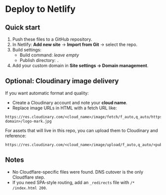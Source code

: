 # Deploy to Netlify

## Quick start
1. Push these files to a GitHub repository.
2. In Netlify: **Add new site** → **Import from Git** → select the repo.
3. Build settings:
   - Build command: _leave empty_
   - Publish directory: `.`
4. Add your custom domain in **Site settings → Domain management**.

## Optional: Cloudinary image delivery
If you want automatic format and quality:
- Create a Cloudinary account and note your **cloud name**.
- Replace image URLs in HTML with a fetch URL like:

```
https://res.cloudinary.com/<cloud_name>/image/fetch/f_auto,q_auto/https://<your-domain>/logo-mark.jpg
```

For assets that will live in this repo, you can upload them to Cloudinary and reference:

```
https://res.cloudinary.com/<cloud_name>/image/upload/f_auto,q_auto/<public_id>.jpg
```

## Notes
- No Cloudflare-specific files were found. DNS cutover is the only Cloudflare step.
- If you need SPA-style routing, add an `_redirects` file with `/* /index.html 200`.
